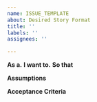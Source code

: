 ```yaml
---
name: ISSUE_TEMPLATE
about: Desired Story Format
title: ''
labels: ''
assignees: ''

---
```


**As a.** 
**I want to.** 
**So that** 

**Assumptions**

**Acceptance Criteria**
